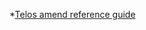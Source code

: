 

*[Telos amend reference guide](https://docs.telos.net/developers/services/telos-amend/create-a-document)
